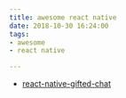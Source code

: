 ```yaml
---
title: awesome react native
date: 2018-10-30 16:24:00
tags:
- awesome
- react native

---
```


- [react-native-gifted-chat](https://github.com/FaridSafi/react-native-gifted-chat)